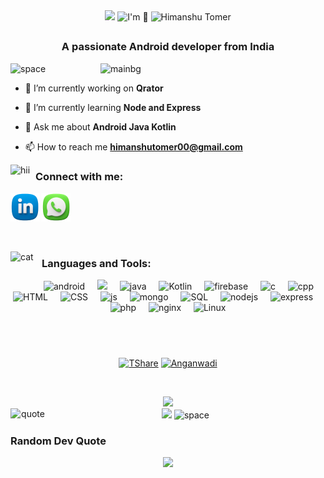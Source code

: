 
<div align="center">

  <img height=100px; src="https://github.com/tomer00/tomer00/assets/68748487/51b23dac-2873-45ec-bb47-6190f09e2282">
  <img height=120px; src="https://readme-typing-svg.demolab.com?font=Chelsea+Market+&weight=900&duration=1&pause=1000&color=00F7D7&width=60&lines=I'm" alt="I'm 👋" />
  <img height=120px; src="https://readme-typing-svg.demolab.com?font=Chelsea+Market+&weight=900&pause=1000&color=15F762&width=220&lines=Himanshu+Tomer;Andriod+Developer" alt="Himanshu Tomer" />
</div>
<h2> </h2>
<h3 align="center">A passionate Android developer from India</h3>
 <img src="https://github.com/tomer00/tomer00/assets/68748487/9a4ac5fa-efb6-4e5a-9c0d-7be90f6b9d41" alt="space" width="100%" height="40"/>
 <img align="right" width=360px; src="https://github.com/tomer00/tomer00/assets/68748487/ea2dcf3e-9689-41f5-8609-99829936d6a2" alt="mainbg"/>

  
- 🔭 I’m currently working on **Qrator**

- 🌱 I’m currently learning **Node and Express**

- 💬 Ask me about **Android Java Kotlin**

- 📫 How to reach me **himanshutomer00@gmail.com**

 
<img align="left" width=40px; src="https://github.com/tomer00/tomer00/assets/68748487/c1e8326f-89cd-481e-8542-4ebcf9b71d26" alt="hii"/>
<h3 align="left">Connect with me:</h3>

<div align="left">
  
  [![TShare](https://github.com/hindu744/hindu744/blob/main/iconLinkedIn.png?raw=true)](https://linkedin.com/in/tomer00)
  [![Anganwadi](/iconWhatsapp.png)](www.youtube.com/@codewithtomer)
</div>


<p>     ‎ ‎ ‎ ‎ ‎ ‎ ‎ ‎ ‎ ‎‎ ‎ ‎ ‎ ‎ ‎ ‎  ‎    </p>
<img align="left" width=50px; src="https://github.com/tomer00/tomer00/assets/68748487/7d141320-94c9-4212-916a-3a574435637f" alt="cat"/>
<h3 align="left">Languages and Tools:</h3>
<div align="center">
  <img width="46" />
  <img width="46" src="https://github.com/tomer00/tomer00/assets/68748487/4e7b9abb-2c64-4759-9fc1-45bed457b196" alt="android"/>
  <img width="12" />
  <img width="46" src="https://cdn.jsdelivr.net/gh/devicons/devicon/icons/androidstudio/androidstudio-original.svg" />
  <img width="12" />
  <img width="46" src="https://devicons.railway.app/i/java.svg" alt="java" />
  <img width="12" />
  <img width="46" src="https://devicons.railway.app/i/kotlin.svg" alt="Kotlin"/>
  <img width="12" />
  <img width="46" src="https://devicons.railway.app/i/firebase.svg" alt="firebase" />
  <img width="12" />
  <img width="46" src="https://devicons.railway.app/i/c.svg" alt="c"/>
  <img width="12" />
  <img width="46" src="https://devicons.railway.app/i/cplusplus.png" alt="cpp" />
  <img width="12" />
  <img width="46" src="https://devicons.railway.app/i/html5.svg" alt="HTML"/>
  <img width="12" />
  <img width="46" src="https://devicons.railway.app/i/css3.svg" alt="CSS" />
  <img width="12" />
  <img width="46" src="https://devicons.railway.app/i/javascript.svg" alt="js"/>
  <img width="12" />
  <img width="46" src="https://devicons.railway.app/i/mongodb.svg" alt="mongo"/>
  <img width="12" />
  <img width="46" src="https://www.svgrepo.com/show/303251/mysql-logo.svg" alt="SQL"/>
  <img width="12" />
  <img width="46" src="https://www.svgrepo.com/show/354118/nodejs.svg" alt="nodejs"/>
  <img width="12" />
  <img width="46" src="https://github.com/tomer00/tomer00/assets/68748487/cf823a6e-c444-4b36-9e2e-6098b1f268a8" alt="express"/>
  <img width="12" />
  <img width="46" src="https://devicons.railway.app/i/php.svg" alt="php"/>
  <img width="12" />
  <img width="46" src="https://cdn.jsdelivr.net/gh/devicons/devicon/icons/nginx/nginx-original.svg" alt="nginx"/>
  <img width="12" />
  <img width="46" src="https://cdn.jsdelivr.net/gh/devicons/devicon/icons/linux/linux-original.svg" alt="Linux"/>
</div>

<h2>‎ ‎‎‎</h2>

<div align="center">
  
  [![TShare](https://github-readme-stats-git-masterrstaa-rickstaa.vercel.app/api/pin/?username=tomer00&repo=TShare&theme=blue-green)](https://github.com/tomer00/TShare)
  [![Anganwadi](https://github-readme-stats-git-masterrstaa-rickstaa.vercel.app/api/pin/?username=tomer00&repo=Anganwadi-Helper&theme=blue-green)](https://github.com/tomer00/Anganwadi-Helper)
</div>
<br/>
<p align="center">
<img src="https://github-readme-streak-stats.herokuapp.com/?user=tomer00&theme=blue-green&hide_border=false">
  <br/>
<img src="https://github-readme-stats.vercel.app/api/top-langs/?username=tomer00&theme=blue-green&hide_border=false&include_all_commits=true&count_private=true&layout=compact"/>

<img src="https://github.com/tomer00/tomer00/assets/68748487/9a4ac5fa-efb6-4e5a-9c0d-7be90f6b9d41" alt="space" width="100%" height="48px"/>

<img align="left" width=56px; src="https://github.com/tomer00/tomer00/assets/68748487/1a2b26bd-e45e-4c0c-93b8-cb0d0eebfbc3" alt="quote"/>
<h3 align="left">Random Dev Quote</h3>

<p align="center">
<img src="https://quotes-github-readme.vercel.app/api?type=horizontal&theme=tokyonight">

